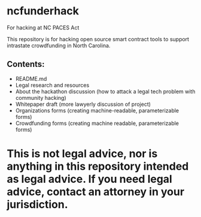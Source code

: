 # ncfunderhack

For hacking at NC PACES Act

This repository is for hacking open source smart contract tools to support intrastate crowdfunding in North Carolina. 

## Contents:

- README.md
- Legal research and resources
- About the hackathon discussion (how to attack a legal tech problem with community hacking)
- Whitepaper draft (more lawyerly discussion of project)
- Organizations forms (creating machine-readable, parameterizable forms)
- Crowdfunding forms (creating machine readable, parameterizable forms)

# This is not legal advice, nor is anything in this repository intended as legal advice. If you need legal advice, contact an attorney in your jurisdiction. 

